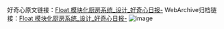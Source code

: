 好奇心原文链接：[Float 模块化厨房系统_设计_好奇心日报-](https://www.qdaily.com/articles/3832.html)
WebArchive归档链接：[Float 模块化厨房系统_设计_好奇心日报-](http://web.archive.org/web/20190623153118/https://www.qdaily.com/articles/3832.html)
![image](http://ww3.sinaimg.cn/large/007d5XDply1g3vdgnxv7dj30u03k54kc)